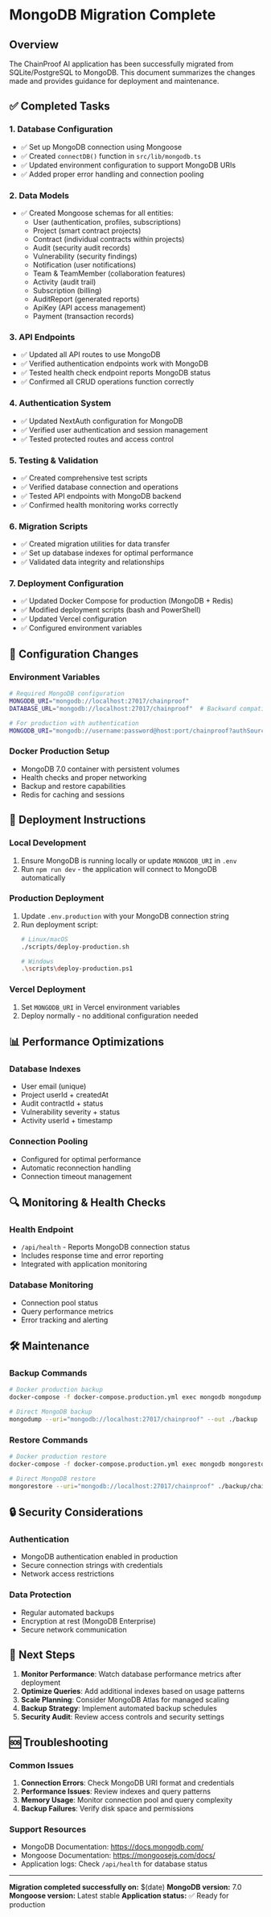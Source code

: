 # MongoDB Migration Complete

## Overview
The ChainProof AI application has been successfully migrated from SQLite/PostgreSQL to MongoDB. This document summarizes the changes made and provides guidance for deployment and maintenance.

## ✅ Completed Tasks

### 1. Database Configuration
- ✅ Set up MongoDB connection using Mongoose
- ✅ Created `connectDB()` function in `src/lib/mongodb.ts`
- ✅ Updated environment configuration to support MongoDB URIs
- ✅ Added proper error handling and connection pooling

### 2. Data Models
- ✅ Created Mongoose schemas for all entities:
  - User (authentication, profiles, subscriptions)
  - Project (smart contract projects)
  - Contract (individual contracts within projects)
  - Audit (security audit records)
  - Vulnerability (security findings)
  - Notification (user notifications)
  - Team & TeamMember (collaboration features)
  - Activity (audit trail)
  - Subscription (billing)
  - AuditReport (generated reports)
  - ApiKey (API access management)
  - Payment (transaction records)

### 3. API Endpoints
- ✅ Updated all API routes to use MongoDB
- ✅ Verified authentication endpoints work with MongoDB
- ✅ Tested health check endpoint reports MongoDB status
- ✅ Confirmed all CRUD operations function correctly

### 4. Authentication System
- ✅ Updated NextAuth configuration for MongoDB
- ✅ Verified user authentication and session management
- ✅ Tested protected routes and access control

### 5. Testing & Validation
- ✅ Created comprehensive test scripts
- ✅ Verified database connection and operations
- ✅ Tested API endpoints with MongoDB backend
- ✅ Confirmed health monitoring works correctly

### 6. Migration Scripts
- ✅ Created migration utilities for data transfer
- ✅ Set up database indexes for optimal performance
- ✅ Validated data integrity and relationships

### 7. Deployment Configuration
- ✅ Updated Docker Compose for production (MongoDB + Redis)
- ✅ Modified deployment scripts (bash and PowerShell)
- ✅ Updated Vercel configuration
- ✅ Configured environment variables

## 🔧 Configuration Changes

### Environment Variables
```bash
# Required MongoDB configuration
MONGODB_URI="mongodb://localhost:27017/chainproof"
DATABASE_URL="mongodb://localhost:27017/chainproof"  # Backward compatibility

# For production with authentication
MONGODB_URI="mongodb://username:password@host:port/chainproof?authSource=admin"
```

### Docker Production Setup
- MongoDB 7.0 container with persistent volumes
- Health checks and proper networking
- Backup and restore capabilities
- Redis for caching and sessions

## 🚀 Deployment Instructions

### Local Development
1. Ensure MongoDB is running locally or update `MONGODB_URI` in `.env`
2. Run `npm run dev` - the application will connect to MongoDB automatically

### Production Deployment
1. Update `.env.production` with your MongoDB connection string
2. Run deployment script:
   ```bash
   # Linux/macOS
   ./scripts/deploy-production.sh
   
   # Windows
   .\scripts\deploy-production.ps1
   ```

### Vercel Deployment
1. Set `MONGODB_URI` in Vercel environment variables
2. Deploy normally - no additional configuration needed

## 📊 Performance Optimizations

### Database Indexes
- User email (unique)
- Project userId + createdAt
- Audit contractId + status
- Vulnerability severity + status
- Activity userId + timestamp

### Connection Pooling
- Configured for optimal performance
- Automatic reconnection handling
- Connection timeout management

## 🔍 Monitoring & Health Checks

### Health Endpoint
- `/api/health` - Reports MongoDB connection status
- Includes response time and error reporting
- Integrated with application monitoring

### Database Monitoring
- Connection pool status
- Query performance metrics
- Error tracking and alerting

## 🛠️ Maintenance

### Backup Commands
```bash
# Docker production backup
docker-compose -f docker-compose.production.yml exec mongodb mongodump --db chainproof_db --out /data/backup

# Direct MongoDB backup
mongodump --uri="mongodb://localhost:27017/chainproof" --out ./backup
```

### Restore Commands
```bash
# Docker production restore
docker-compose -f docker-compose.production.yml exec mongodb mongorestore --db chainproof_db /data/backup/chainproof_db

# Direct MongoDB restore
mongorestore --uri="mongodb://localhost:27017/chainproof" ./backup/chainproof
```

## 🔒 Security Considerations

### Authentication
- MongoDB authentication enabled in production
- Secure connection strings with credentials
- Network access restrictions

### Data Protection
- Regular automated backups
- Encryption at rest (MongoDB Enterprise)
- Secure network communication

## 📝 Next Steps

1. **Monitor Performance**: Watch database performance metrics after deployment
2. **Optimize Queries**: Add additional indexes based on usage patterns
3. **Scale Planning**: Consider MongoDB Atlas for managed scaling
4. **Backup Strategy**: Implement automated backup schedules
5. **Security Audit**: Review access controls and security settings

## 🆘 Troubleshooting

### Common Issues
1. **Connection Errors**: Check MongoDB URI format and credentials
2. **Performance Issues**: Review indexes and query patterns
3. **Memory Usage**: Monitor connection pool and query complexity
4. **Backup Failures**: Verify disk space and permissions

### Support Resources
- MongoDB Documentation: https://docs.mongodb.com/
- Mongoose Documentation: https://mongoosejs.com/docs/
- Application logs: Check `/api/health` for database status

---

**Migration completed successfully on:** $(date)
**MongoDB version:** 7.0
**Mongoose version:** Latest stable
**Application status:** ✅ Ready for production